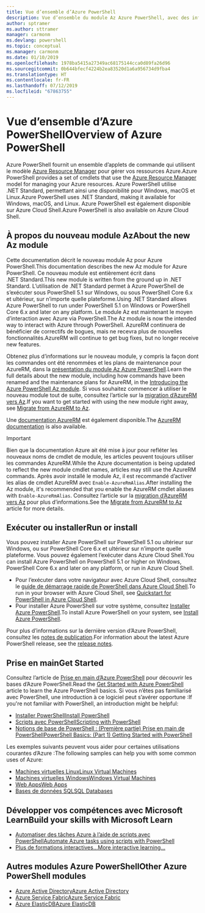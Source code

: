 ```yaml
---
title: Vue d’ensemble d’Azure PowerShell
description: Vue d’ensemble du module Az Azure PowerShell, avec des informations sur l’installation et la prise en main.
author: sptramer
ms.author: sttramer
manager: carmonm
ms.devlang: powershell
ms.topic: conceptual
ms.manager: carmonm
ms.date: 01/10/2019
ms.openlocfilehash: 1978ba5415a27349ac68175144cca0d89fa26d96
ms.sourcegitcommit: 0b644bfecf4224b2ea83520d1a6a956734d9fba4
ms.translationtype: HT
ms.contentlocale: fr-FR
ms.lasthandoff: 07/12/2019
ms.locfileid: "67863755"
---
```

# <a name="overview-of-azure-powershell"></a><span data-ttu-id="69374-103">Vue d’ensemble d’Azure PowerShell</span><span class="sxs-lookup"><span data-stu-id="69374-103">Overview of Azure PowerShell</span></span>

<span data-ttu-id="69374-104">Azure PowerShell fournit un ensemble d’applets de commande qui utilisent le modèle [Azure Resource Manager](/azure/azure-resource-manager/resource-group-overview) pour gérer vos ressources Azure.</span><span class="sxs-lookup"><span data-stu-id="69374-104">Azure PowerShell provides a set of cmdlets that use the [Azure Resource Manager](/azure/azure-resource-manager/resource-group-overview) model for managing your Azure resources.</span></span> <span data-ttu-id="69374-105">Azure PowerShell utilise .NET Standard, permettant ainsi une disponibilité pour Windows, macOS et Linux.</span><span class="sxs-lookup"><span data-stu-id="69374-105">Azure PowerShell uses .NET Standard, making it available for Windows, macOS, and Linux.</span></span>
<span data-ttu-id="69374-106">Azure PowerShell est également disponible sur Azure Cloud Shell.</span><span class="sxs-lookup"><span data-stu-id="69374-106">Azure PowerShell is also available on Azure Cloud Shell.</span></span>

## <a name="about-the-new-az-module"></a><span data-ttu-id="69374-107">À propos du nouveau module Az</span><span class="sxs-lookup"><span data-stu-id="69374-107">About the new Az module</span></span>

<span data-ttu-id="69374-108">Cette documentation décrit le nouveau module Az pour Azure PowerShell.</span><span class="sxs-lookup"><span data-stu-id="69374-108">This documentation describes the new Az module for Azure PowerShell.</span></span> <span data-ttu-id="69374-109">Ce nouveau module est entièrement écrit dans .NET Standard.</span><span class="sxs-lookup"><span data-stu-id="69374-109">This new module is written from the ground up in .NET Standard.</span></span> <span data-ttu-id="69374-110">L’utilisation de .NET Standard permet à Azure PowerShell de s’exécuter sous PowerShell 5.1 sur Windows, ou sous PowerShell Core 6.x et ultérieur, sur n’importe quelle plateforme.</span><span class="sxs-lookup"><span data-stu-id="69374-110">Using .NET Standard allows Azure PowerShell to run under PowerShell 5.1 on Windows or PowerShell Core 6.x and later on any platform.</span></span> <span data-ttu-id="69374-111">Le module Az est maintenant le moyen d’interaction avec Azure via PowerShell.</span><span class="sxs-lookup"><span data-stu-id="69374-111">The Az module is now the intended way to interact with Azure through PowerShell.</span></span>
<span data-ttu-id="69374-112">AzureRM continuera de bénéficier de correctifs de bogues, mais ne recevra plus de nouvelles fonctionnalités.</span><span class="sxs-lookup"><span data-stu-id="69374-112">AzureRM will continue to get bug fixes, but no longer receive new features.</span></span>

<span data-ttu-id="69374-113">Obtenez plus d’informations sur le nouveau module, y compris la façon dont les commandes ont été renommées et les plans de maintenance pour AzureRM, dans la [présentation du module Az Azure PowerShell](new-azureps-module-az.md).</span><span class="sxs-lookup"><span data-stu-id="69374-113">Learn the full details about the new module, including how commands have been renamed and the maintenance plans for AzureRM, in the [Introducing the Azure PowerShell Az module](new-azureps-module-az.md).</span></span> <span data-ttu-id="69374-114">Si vous souhaitez commencer à utiliser le nouveau module tout de suite, consultez l’article sur la [migration d’AzureRM vers Az](migrate-from-azurerm-to-az.md).</span><span class="sxs-lookup"><span data-stu-id="69374-114">If you want to get started with using the new module right away, see [Migrate from AzureRM to Az](migrate-from-azurerm-to-az.md).</span></span>

<span data-ttu-id="69374-115">Une [documentation AzureRM](/powershell/azure/azurerm) est également disponible.</span><span class="sxs-lookup"><span data-stu-id="69374-115">The [AzureRM documentation](/powershell/azure/azurerm) is also available.</span></span>

> [!IMPORTANT]
>
> <span data-ttu-id="69374-116">Bien que la documentation Azure ait été mise à jour pour refléter les nouveaux noms de cmdlet de module, les articles peuvent toujours utiliser les commandes AzureRM.</span><span class="sxs-lookup"><span data-stu-id="69374-116">While the Azure documentation is being updated to reflect the new module cmdlet names, articles may still use the AzureRM commands.</span></span> <span data-ttu-id="69374-117">Après avoir installé le module Az, il est recommandé d’activer les alias de cmdlet AzureRM avec `Enable-AzureRmAlias`.</span><span class="sxs-lookup"><span data-stu-id="69374-117">After installing the Az module, it's recommended that you enable the AzureRM cmdlet aliases with `Enable-AzureRmAlias`.</span></span> <span data-ttu-id="69374-118">Consultez l’article sur la [migration d’AzureRM vers Az](migrate-from-azurerm-to-az.md) pour plus d’informations.</span><span class="sxs-lookup"><span data-stu-id="69374-118">See the [Migrate from AzureRM to Az](migrate-from-azurerm-to-az.md) article for more details.</span></span>

## <a name="run-or-install"></a><span data-ttu-id="69374-119">Exécuter ou installer</span><span class="sxs-lookup"><span data-stu-id="69374-119">Run or install</span></span>

<span data-ttu-id="69374-120">Vous pouvez installer Azure PowerShell sur PowerShell 5.1 ou ultérieur sur Windows, ou sur PowerShell Core 6.x et ultérieur sur n’importe quelle plateforme. Vous pouvez également l’exécuter dans Azure Cloud Shell.</span><span class="sxs-lookup"><span data-stu-id="69374-120">You can install Azure PowerShell on PowerShell 5.1 or higher on Windows, PowerShell Core 6.x and later on any platform, or run in Azure Cloud Shell.</span></span>

* <span data-ttu-id="69374-121">Pour l’exécuter dans votre navigateur avec Azure Cloud Shell, consultez le [guide de démarrage rapide de PowerShell dans Azure Cloud Shell](/azure/cloud-shell/quickstart-powershell).</span><span class="sxs-lookup"><span data-stu-id="69374-121">To run in your browser with Azure Cloud Shell, see [Quickstart for PowerShell in Azure Cloud Shell](/azure/cloud-shell/quickstart-powershell).</span></span>
* <span data-ttu-id="69374-122">Pour installer Azure PowerShell sur votre système, consultez [Installer Azure PowerShell](install-az-ps.md).</span><span class="sxs-lookup"><span data-stu-id="69374-122">To install Azure PowerShell on your system, see [Install Azure PowerShell](install-az-ps.md).</span></span>

<span data-ttu-id="69374-123">Pour plus d’informations sur la dernière version d’Azure PowerShell, consultez les [notes de publication](release-notes-azureps.md).</span><span class="sxs-lookup"><span data-stu-id="69374-123">For information about the latest Azure PowerShell release, see the [release notes](release-notes-azureps.md).</span></span>

## <a name="get-started"></a><span data-ttu-id="69374-124">Prise en main</span><span class="sxs-lookup"><span data-stu-id="69374-124">Get Started</span></span>

<span data-ttu-id="69374-125">Consultez l’article de [Prise en main d’Azure PowerShell](get-started-azureps.md) pour découvrir les bases d’Azure PowerShell.</span><span class="sxs-lookup"><span data-stu-id="69374-125">Read the [Get Started with Azure PowerShell](get-started-azureps.md) article to learn the Azure PowerShell basics.</span></span> <span data-ttu-id="69374-126">Si vous n’êtes pas familiarisé avec PowerShell, une introduction à ce logiciel peut s’avérer opportune :</span><span class="sxs-lookup"><span data-stu-id="69374-126">If you're not familiar with PowerShell, an introduction might be helpful:</span></span>

* [<span data-ttu-id="69374-127">Installer PowerShell</span><span class="sxs-lookup"><span data-stu-id="69374-127">Install PowerShell</span></span>](/powershell/scripting/install/installing-powershell)
* [<span data-ttu-id="69374-128">Scripts avec PowerShell</span><span class="sxs-lookup"><span data-stu-id="69374-128">Scripting with PowerShell</span></span>](/powershell/scripting/powershell-scripting)
* [<span data-ttu-id="69374-129">Notions de base de PowerShell : (Première partie) Prise en main de PowerShell</span><span class="sxs-lookup"><span data-stu-id="69374-129">PowerShell Basics: (Part 1) Getting Started with PowerShell</span></span>](https://channel9.msdn.com/Blogs/Taste-of-Premier/PowerShellBasicsPart1)

<span data-ttu-id="69374-130">Les exemples suivants peuvent vous aider pour certaines utilisations courantes d’Azure :</span><span class="sxs-lookup"><span data-stu-id="69374-130">The following samples can help you with some common uses of Azure:</span></span>

* [<span data-ttu-id="69374-131">Machines virtuelles Linux</span><span class="sxs-lookup"><span data-stu-id="69374-131">Linux Virtual Machines</span></span>](/azure/virtual-machines/virtual-machines-linux-powershell-samples?toc=/powershell/azure/toc.json)
* [<span data-ttu-id="69374-132">Machines virtuelles Windows</span><span class="sxs-lookup"><span data-stu-id="69374-132">Windows Virtual Machines</span></span>](/azure/virtual-machines/virtual-machines-windows-powershell-samples?toc=/powershell/azure/toc.json)
* [<span data-ttu-id="69374-133">Web Apps</span><span class="sxs-lookup"><span data-stu-id="69374-133">Web Apps</span></span>](/azure/app-service-web/app-service-powershell-samples?toc=/powershell/azure/toc.json)
* [<span data-ttu-id="69374-134">Bases de données SQL</span><span class="sxs-lookup"><span data-stu-id="69374-134">SQL Databases</span></span>](/azure/sql-database/sql-database-powershell-samples?toc=/powershell/azure/toc.json)

## <a name="build-your-skills-with-microsoft-learn"></a><span data-ttu-id="69374-135">Développer vos compétences avec Microsoft Learn</span><span class="sxs-lookup"><span data-stu-id="69374-135">Build your skills with Microsoft Learn</span></span>

- [<span data-ttu-id="69374-136">Automatiser des tâches Azure à l’aide de scripts avec PowerShell</span><span class="sxs-lookup"><span data-stu-id="69374-136">Automate Azure tasks using scripts with PowerShell</span></span>](/learn/modules/automate-azure-tasks-with-powershell/)
- [<span data-ttu-id="69374-137">Plus de formations interactives...</span><span class="sxs-lookup"><span data-stu-id="69374-137">More interactive learning...</span></span>](/learn/browse/?term=powershell)

## <a name="other-azure-powershell-modules"></a><span data-ttu-id="69374-138">Autres modules Azure PowerShell</span><span class="sxs-lookup"><span data-stu-id="69374-138">Other Azure PowerShell modules</span></span>

* [<span data-ttu-id="69374-139">Azure Active Directory</span><span class="sxs-lookup"><span data-stu-id="69374-139">Azure Active Directory</span></span>](/powershell/azure/active-directory/)
* [<span data-ttu-id="69374-140">Azure Service Fabric</span><span class="sxs-lookup"><span data-stu-id="69374-140">Azure Service Fabric</span></span>](/powershell/azure/service-fabric/)
* [<span data-ttu-id="69374-141">Azure ElasticDB</span><span class="sxs-lookup"><span data-stu-id="69374-141">Azure ElasticDB</span></span>](/powershell/azure/elasticdbjobs/)

